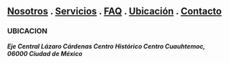 
## [Nosotros](./nosotros.md) . [Servicios](./servicios.md) . [FAQ](FAQ.md) . [Ubicación](ubicacion.md) . [Contacto](./contacto.md)

### UBICACION

**_Eje Central Lázaro Cárdenas Centro Histórico Centro Cuauhtemoc, 06000 Ciudad de México_**
